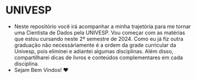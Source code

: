 # UNIVESP
- Neste repositório você irá acompanhar a minha trajetória para me tornar uma Cientista de Dados pela UNIVESP.
Vou começar com as matérias que estou cursando neste 2º semestre de 2024. Como eu já fiz outra graduação não necessáriamente é a ordem da grade curricular da Univesp, pois eliminei e adiantei algumas disciplinas. Além disso, compartilharei dicas de livros e conteúdos complementares em cada disciplina. 
- Sejam Bem Vindos! :heart:
